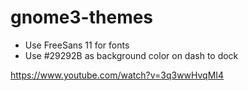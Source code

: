 # gnome3-themes

- Use FreeSans 11 for fonts
- Use #29292B as background color on dash to dock

https://www.youtube.com/watch?v=3q3wwHvqMI4
